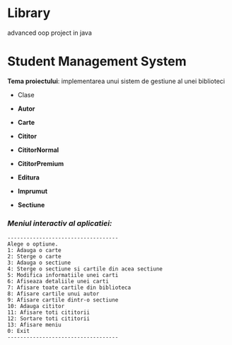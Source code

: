 # Library
advanced oop project in java
# Student Management System


**Tema proiectului**: implementarea unui sistem de gestiune al unei biblioteci

- Clase

- **Autor**
- **Carte**
- **Cititor**
- **CititorNormal**
- **CititorPremium**
- **Editura**
- **Imprumut**
- **Sectiune**


### *Meniul interactiv al aplicatiei:*
```[python]
-----------------------------------
Alege o optiune.
1: Adauga o carte
2: Sterge o carte
3: Adauga o sectiune
4: Sterge o sectiune si cartile din acea sectiune
5: Modifica informatiile unei carti
6: Afiseaza detaliile unei carti
7: Afisare toate cartile din biblioteca
8: Afisare cartile unui autor
9: Afisare cartile dintr-o sectiune
10: Adauga cititor
11: Afisare toti cititorii
12: Sortare toti cititorii
13: Afisare meniu
0: Exit
-----------------------------------
```
